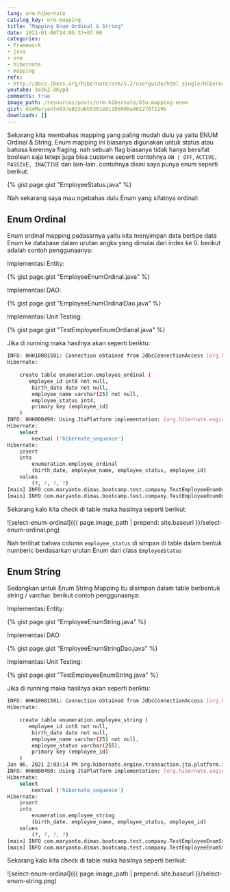 ```yaml
---
lang: orm-hibernate
catalog_key: orm-mapping
title: "Mapping Enum Ordinal & String"
date: 2021-01-06T14:05:37+07:00
categories:
- Framework
- java
- orm
- hibernate
- mapping
refs: 
- http://docs.jboss.org/hibernate/orm/5.2/userguide/html_single/Hibernate_User_Guide.html
youtube: 3e3kZ-OKyp8
comments: true
image_path: /resources/posts/orm-hibernate/03a-mapping-enum
gist: dimMaryanto93/e8d2abb5361e811860d6a462270f119b
downloads: []
---
```


Sekarang kita membahas mapping yang paling mudah dulu ya yaitu ENUM Ordinal & String. Enum mapping ini biasanya digunakan untuk status atau bahasa kerennya flaging. nah sebuah flag biasanya tidak hanya bersifat boolean saja tetepi juga bisa custome seperti contohnya `ON | OFF`, `ACTIVE, PASSIVE, INACTIVE` dan lain-lain. contohnya disini saya punya enum seperti berikut:

{% gist page.gist "EmployeeStatus.java" %}

Nah sekarang saya mau ngebahas dulu Enum yang sifatnya ordinal:

<!--more-->

## Enum Ordinal

Enum ordinal mapping padasarnya yaitu kita menyimpan data bertipe data Enum ke database dalam urutan angka yang dimulai dari index ke 0. berikut adalah contoh penggunaanya:

Implementasi Entity:

{% gist page.gist "EmployeeEnumOrdinal.java" %}

Implementasi DAO: 

{% gist page.gist "EmployeeEnumOrdinalDao.java" %}

Implementasi Unit Testing:

{% gist page.gist "TestEmployeeEnumOrdianal.java" %}

Jika di running maka hasilnya akan seperti beriktu:

```bash
INFO: HHH10001501: Connection obtained from JdbcConnectionAccess [org.hibernate.engine.jdbc.env.internal.JdbcEnvironmentInitiator$ConnectionProviderJdbcConnectionAccess@1dad01fe] for (non-JTA) DDL execution was not in auto-commit mode; the Connection 'local transaction' will be committed and the Connection will be set into auto-commit mode.
Hibernate: 
    
    create table enumeration.employee_ordinal (
       employee_id int8 not null,
        birth_date date not null,
        employee_name varchar(25) not null,
        employee_status int4,
        primary key (employee_id)
    )
INFO: HHH000490: Using JtaPlatform implementation: [org.hibernate.engine.transaction.jta.platform.internal.NoJtaPlatform]
Hibernate: 
    select
        nextval ('hibernate_sequence')
Hibernate: 
    insert 
    into
        enumeration.employee_ordinal
        (birth_date, employee_name, employee_status, employee_id) 
    values
        (?, ?, ?, ?)
[main] INFO com.maryanto.dimas.bootcamp.test.company.TestEmployeeEnumOrdianal - employee: EmployeeEnumOrdinal(id=4, name=Dimas Maryanto, birthDate=1993-03-01, status=LEAVE)
[main] INFO com.maryanto.dimas.bootcamp.test.company.TestEmployeeEnumOrdianal - destroy hibernate session!
```

Sekarang kalo kita check di table maka hasilnya seperti berikut:

![select-enum-ordinal]({{ page.image_path | prepend: site.baseurl }}/select-enum-ordinal.png)

Nah terlihat bahwa column `employee_status` di simpan di table dalam bentuk numberic berdasarkan urutan Enum dari class `EmployeeStatus`

## Enum String

Sedangkan untuk Enum String Mapping itu disimpan dalam table berbentuk string / varchar. berikut contoh penggunaanya:

Implementasi Entity:

{% gist page.gist "EmployeeEnumString.java" %}

Implementasi DAO:

{% gist page.gist "EmployeeEnumStringDao.java" %}

Implementasi Unit Testing:

{% gist page.gist "TestEmployeeEnumString.java" %}

Jika di running maka hasilnya akan seperti beriktu:

```bash
INFO: HHH10001501: Connection obtained from JdbcConnectionAccess [org.hibernate.engine.jdbc.env.internal.JdbcEnvironmentInitiator$ConnectionProviderJdbcConnectionAccess@3e3cd6fe] for (non-JTA) DDL execution was not in auto-commit mode; the Connection 'local transaction' will be committed and the Connection will be set into auto-commit mode.
Hibernate: 
    
    create table enumeration.employee_string (
       employee_id int8 not null,
        birth_date date not null,
        employee_name varchar(25) not null,
        employee_status varchar(255),
        primary key (employee_id)
    )
Jan 06, 2021 2:03:14 PM org.hibernate.engine.transaction.jta.platform.internal.JtaPlatformInitiator initiateService
INFO: HHH000490: Using JtaPlatform implementation: [org.hibernate.engine.transaction.jta.platform.internal.NoJtaPlatform]
Hibernate: 
    select
        nextval ('hibernate_sequence')
Hibernate: 
    insert 
    into
        enumeration.employee_string
        (birth_date, employee_name, employee_status, employee_id) 
    values
        (?, ?, ?, ?)
[main] INFO com.maryanto.dimas.bootcamp.test.company.TestEmployeeEnumString - employee: EmployeeEnumString(id=5, name=Dimas Maryanto, birthDate=1993-03-01, status=LEAVE)
[main] INFO com.maryanto.dimas.bootcamp.test.company.TestEmployeeEnumString - destroy hibernate session!
```

Sekarang kalo kita check di table maka hasilnya seperti berikut:

![select-enum-ordinal]({{ page.image_path | prepend: site.baseurl }}/select-enum-string.png)